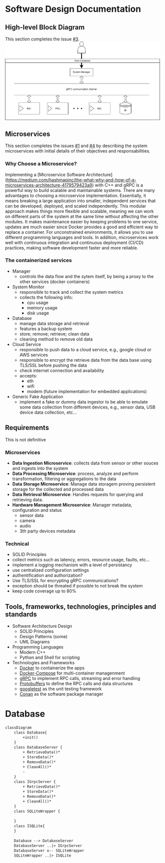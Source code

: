 # Software Design Documentation

## High-level Block Diagram
This section completes the issue [#3](https://github.com/brunogriep/generic_microservice_cpp/issues/3).
![alt text](../drawio/blockDiagram.png "Block Diagram")

## Microservices
This section completes the issues [#1](https://github.com/brunogriep/generic_microservice_cpp/issues/1) and [#4](https://github.com/brunogriep/generic_microservice_cpp/issues/4) by describing the system microservices with initial details of their objectives and responsabilities.

### Why Choose a Microservice?
Implementing a [Microservice Software Architecture] (https://medium.com/hashmapinc/the-what-why-and-how-of-a-microservices-architecture-4179579423a9) with C++ and gRPC is a powerful way to build scalable and maintainable systems.
There are many advantages to choosing a microservice implementation. Essentially, it means breaking a large application into smaller, independent services that can be developed, deployed, and scaled independently. This modular approach makes things more flexible and scalable, meaning we can work on different parts of the system at the same time without affecting the other modules. 
It makes maintenance easier by keeping problems to one service, updates are much easier since Docker provides a good and efficient way to replace a container. For unconstrained environments, it allows you to use different programming languages and tools.
In addition, microservices work well with continuous integration and continuous deployment (CI/CD) practices, making software development faster and more reliable.

### The containerized services
- Manager
    - controls the data flow and the sytem itself, by being a proxy to the other services (docker containers)
- System Monitor
    - responsible to track and collect the system metrics
    - collects the following info:
        - cpu usage
        - memory usage
        - disk usage
- Database
    - manage data storage and retrieval
    - features a backup system
    - store; remove; retrieve; clean data
    - cleaning method to remove old data
- Cloud Service
    - responsible to push data to a cloud service, e.g., google cloud or AWS services
    - responsible to encrypt the retrieve data from the data base using TLS/SSL before pushing the data
    - check internet connection and availability
    - accepts:
        - eth
        - wifi
        - modem (future implementation for embedded applications)
- Generic Fake Application
    - implement a fake or dummy data ingestor to be able to emulate some data collection from different devices, e.g., sensor data, USB device data collection, etc...

## Requirements
This is not definitive
### Microservices
- **Data Ingestion Microservice**: collects data from sensor or other souces and ingests into the system
- **Data Processing Microservice**: process, analyze and perform transformation, filtering or aggregations to the data
- **Data Storage Microservice**: Manage data storagem proving persistent storage for the collected and processed data
- **Data Retrieval Microservice**: Handles requests for querying and retrieving data.
- **Hardware Management Microservice**: Manager metadata, configuration and status
  - sensor data
  - camera
  - audio
  - 3th party devices metadata

### Technical
- SOLID Principles
- collect metrics such as latency, errors, resource usage, faults, etc...
- implement a logging mechanism with a level of persistancy
- use centralized configuration settings
- authentification and authorization?
- Use TLS/SSL for encrypting gRPC communications?
- exception should be threated if possible to not break the system
- keep code coverage up to 80%

## Tools, frameworks, technologies, principles and standards
- Software Architecture Design
  - SOLID Principles
  - Design Patterns (some)
  - UML Diagrams
- Programming Languages
  - Modern C++
  - Python and Shell for scripting
- Technologies and Frameworks
  - [Docker](https://www.docker.com/) to containerize the apps
  - [Docker-Compose](https://docs.docker.com/compose/) for multi-container managenment
  - [gRPC](https://grpc.io/) to implement RPC calls, streaming and error handling
  - [Protobuffers](https://protobuf.dev/) to define the RPC calls and data structures
  - [googletest](https://github.com/google/googletest) as the unit testing framework
  - [Conan](https://conan.io/) as the software package manager


# Database
```mermaid
classDiagram
    class Database{
        +init()
    }
    class DatabaseServer {
        + RetrieveData()*
        + StoreData()*
        + RemoveData()*
        + CleanAll()*
        - 
    }
    class IGrpcServer {
        + RetrieveData()*
        + StoreData()*
        + RemoveData()*
        + CleanAll()*
    }
    class SQLiteWrapper {

    }
    class ISQLite{
    }

    Database --> DatabaseServer
    DatabaseServer ..|> IGrpcServer
    DatabaseServer o-- SQLiteWrapper
    SQLiteWrapper ..|> ISQLite
```